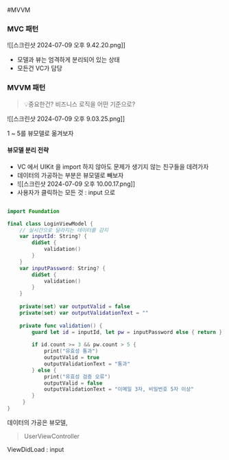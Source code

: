 #MVVM 

### MVC 패턴

![[스크린샷 2024-07-09 오후 9.42.20.png]]
- 모델과 뷰는 엄격하게 분리되어 있는 상태
- 모든건 VC가 담당

### MVVM 패턴
> 💡중요한건?
> 비즈니스 로직을 어떤 기준으로?


![[스크린샷 2024-07-09 오후 9.03.25.png]]

1 ~ 5를 뷰모델로 옮겨보자

#### 뷰모델 분리 전략
- VC 에서 UIKit 을 import 하지 않아도 문제가 생기지 않는 친구들을  데려가자
- 데이터의 가공하는 부분은 뷰모델로 빼보자
- ![[스크린샷 2024-07-09 오후 10.00.17.png]]
- 사용자가 클릭하는 모든 것 : input 으로

```swift

import Foundation

final class LoginViewModel {
    // 실시간으로 달라지는 데이터를 감지
    var inputId: String? {
        didSet {
            validation()
        }
    }
    var inputPassword: String? {
        didSet {
            validation()
        }
    }
    
    private(set) var outputValid = false
    private(set) var outputValidationText = ""
    
    private func validation() {
        guard let id = inputId, let pw = inputPassword else { return }
        
        if id.count >= 3 && pw.count > 5 {
            print("유효성 통과")
            outputValid = true
            outputValidationText = "통과"
        } else {
            print("유효성 검증 오류")
            outputValid = false
            outputValidationText = "이메일 3자, 비밀번호 5자 이상"
        }
     }
}
```



데이터의 가공은 뷰모델, 

>UserViewController

ViewDidLoad : input 